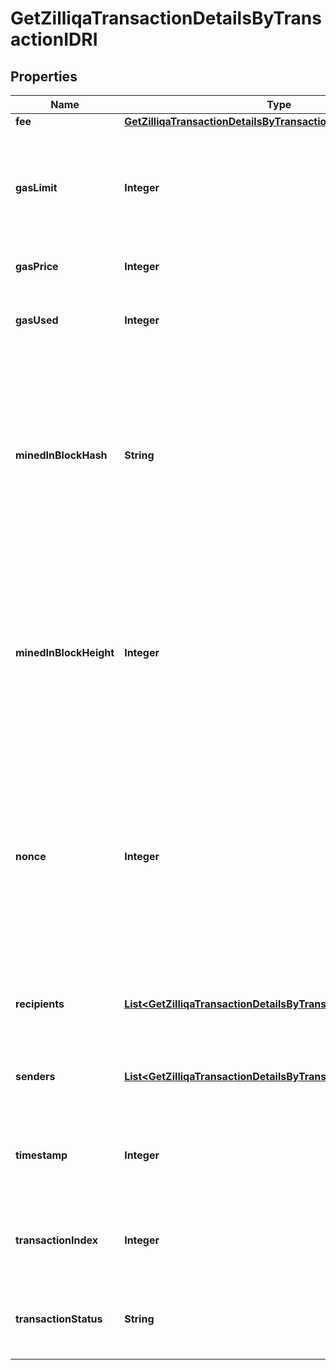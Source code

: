 

# GetZilliqaTransactionDetailsByTransactionIDRI


## Properties

| Name | Type | Description | Notes |
|------------ | ------------- | ------------- | -------------|
|**fee** | [**GetZilliqaTransactionDetailsByTransactionIDRIFee**](GetZilliqaTransactionDetailsByTransactionIDRIFee.md) |  |  |
|**gasLimit** | **Integer** | Represents the maximum amount of gas allowed in the block in order to determine how many transactions it can fit. |  |
|**gasPrice** | **Integer** | Defines the price of the gas. |  |
|**gasUsed** | **Integer** | Defines how much of the gas for the block has been used. |  |
|**minedInBlockHash** | **String** | Represents the hash of the block, which is its unique identifier. It represents a cryptographic digital fingerprint made by hashing the block header twice through the SHA256 algorithm. |  |
|**minedInBlockHeight** | **Integer** | Represents the number of blocks in the blockchain preceding this specific block. Block numbers have no gaps. A blockchain usually starts with block 0 called the \&quot;Genesis block\&quot;. |  |
|**nonce** | **Integer** | Represents the sequential running number for an address, starting from 0 for the first transaction. E.g., if the nonce of a transaction is 10, it would be the 11th transaction sent from the sender&#39;s address. |  |
|**recipients** | [**List&lt;GetZilliqaTransactionDetailsByTransactionIDRIRecipients&gt;**](GetZilliqaTransactionDetailsByTransactionIDRIRecipients.md) | Represents an object of addresses that receive the transactions. |  |
|**senders** | [**List&lt;GetZilliqaTransactionDetailsByTransactionIDRISenders&gt;**](GetZilliqaTransactionDetailsByTransactionIDRISenders.md) | Represents an object of addresses that provide the funds. |  |
|**timestamp** | **Integer** | Defines the exact date/time when this block was mined in Unix Timestamp. |  |
|**transactionIndex** | **Integer** | Defines the numeric representation of the transaction index. |  |
|**transactionStatus** | **String** | Defines the status of the transaction, whether it is e.g. pending or complete. |  |



